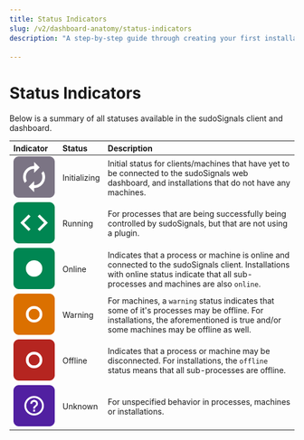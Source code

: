 ```yaml
---
title: Status Indicators
slug: /v2/dashboard-anatomy/status-indicators
description: "A step-by-step guide through creating your first installation"

---
```


# Status Indicators

Below is a summary of all statuses available in the sudoSignals client and dashboard.

| Indicator                  | Status | Description |
|:------------------------|:-----------| :-----------|
|![Status Initializing](/img/status-indicators/v2-status-initializing.png)         | Initializing |Initial status for clients/machines that have yet to be connected to the sudoSignals web dashboard, and installations that do not have any machines.|
|![Status Running](/img/status-indicators/v2-status-running.png)          | Running      |For processes that are being successfully being controlled by sudoSignals, but that are not using a plugin.|
|![Status Online](/img/status-indicators/v2-status-online.png)                 | Online |Indicates that a process or machine is online and connected to the sudoSignals client. Installations with online status indicate that all sub-processes and machines are also `online`.|
|![Status Warning](/img/status-indicators/v2-status-warning.png) | Warning |For machines,  a `warning` status indicates that some of it's processes may be offline. For installations, the aforementioned is true and/or some machines may be offline as well.|
|![Status Offline](/img/status-indicators/v2-status-offline.png) | Offline |Indicates that a process or machine may be disconnected. For installations, the `offline` status means that all sub-processes are offline.|
|![Status Unknown](/img/status-indicators/v2-status-unknown.png) | Unknown |For unspecified behavior in processes, machines or installations.|
